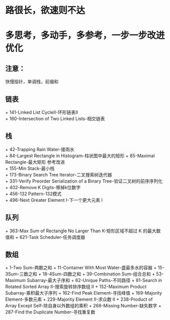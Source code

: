 # 路很长，欲速则不达
# 多思考，多动手，多参考，一步一步改进优化
## 注意：
快慢指针，单调栈，前缀和

## 链表
\+ 141-Linked List CycleII-环形链表II  
\+ 160-Intersection of Two Linked Lists-相交链表  

## 栈
\+ 42-Trapping Rain Water-接雨水  
\+ 84-Largest Rectangle in Histogram-柱状图中最大的矩形
\+ 85-Maximal Rectangle-最大矩形 参考改进  
\+ 155-Min Stack-最小栈  
\+ 173-Binary Search Tree Iterator-二叉搜索树迭代器  
\+ 331-Verify Preorder Serialization of a Binary Tree-验证二叉树的前序序列化  
\+ 402-Remove K Digits-移掉k位数字  
\+ 456-132 Pattern-132模式  
\+ 496-Next Greater Element I-下一个更大元素 I

## 队列
\+ 363-Max Sum of Rectangle No Larger Than K-矩形区域不超过 K 的最大数值和
\+ 621-Task Scheduler-任务调度器

## 数组
\+ 1-Two Sum-两数之和
\+ 11-Container With Most Water-盛最多水的容器
\+ 15-3Sum-三数之和
\+ 18-4Sum-四数之和
\+ 39-Combination Sum-组合总和
\+ 53-Maximum Subarray-最大子序和
\+ 62-Unique Paths-不同路径
\+ 81-Search in Rotated Sorted Array II-搜索旋转排序数组 II
\+ 152-Maximum Product Subarray-乘积最大子序列
\+ 162-Find Peak Element-寻找峰值
\+ 169-Majority Element-多数元素
\+ 229-Majority Element II-求众数 II
\+ 238-Product of Array Except Self-除自身以外数组的乘积
\+ 268-Missing Number-缺失数字
\+ 287-Find the Duplicate Number-寻找重复数
